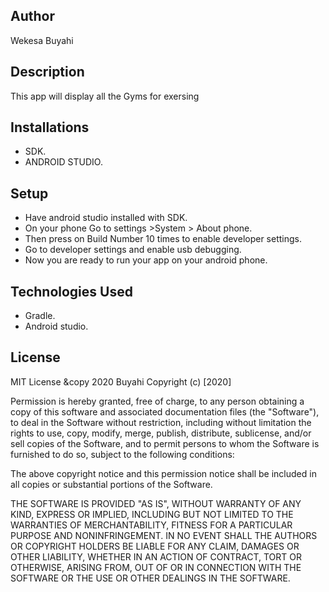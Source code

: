 ## Author
Wekesa Buyahi

## Description
This app will display all the Gyms for exersing


## Installations
* SDK.
* ANDROID STUDIO.



## Setup
* Have android studio installed with SDK.
* On your phone  Go to settings >System > About phone.
* Then press on Build Number 10 times to enable developer settings.
* Go to developer settings and enable usb debugging.
* Now you are ready to run your app on your android phone.




## Technologies Used
* Gradle.
* Android studio.




## License
MIT License &copy 2020 Buyahi
Copyright (c) [2020]

Permission is hereby granted, free of charge, to any person obtaining a copy of this software and associated documentation files (the "Software"), to deal in the Software without restriction, including without limitation the rights to use, copy, modify, merge, publish, distribute, sublicense, and/or sell copies of the Software, and to permit persons to whom the Software is furnished to do so, subject to the following conditions:

The above copyright notice and this permission notice shall be included in all copies or substantial portions of the Software.

THE SOFTWARE IS PROVIDED "AS IS", WITHOUT WARRANTY OF ANY KIND, EXPRESS OR IMPLIED, INCLUDING BUT NOT LIMITED TO THE WARRANTIES OF MERCHANTABILITY, FITNESS FOR A PARTICULAR PURPOSE AND NONINFRINGEMENT. IN NO EVENT SHALL THE AUTHORS OR COPYRIGHT HOLDERS BE LIABLE FOR ANY CLAIM, DAMAGES OR OTHER LIABILITY, WHETHER IN AN ACTION OF CONTRACT, TORT OR OTHERWISE, ARISING FROM, OUT OF OR IN CONNECTION WITH THE SOFTWARE OR THE USE OR OTHER DEALINGS IN THE SOFTWARE.
